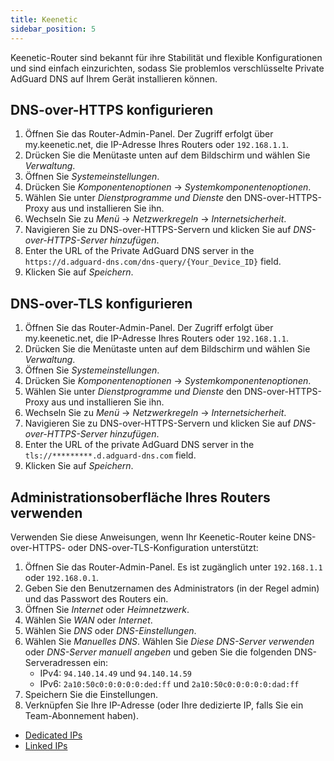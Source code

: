 ```yaml
---
title: Keenetic
sidebar_position: 5
---
```


Keenetic-Router sind bekannt für ihre Stabilität und flexible Konfigurationen und sind einfach einzurichten, sodass Sie problemlos verschlüsselte Private AdGuard DNS auf Ihrem Gerät installieren können.

## DNS-over-HTTPS konfigurieren

1. Öffnen Sie das Router-Admin-Panel. Der Zugriff erfolgt über my.keenetic.net, die IP-Adresse Ihres Routers oder `192.168.1.1`.
2. Drücken Sie die Menütaste unten auf dem Bildschirm und wählen Sie _Verwaltung_.
3. Öffnen Sie _Systemeinstellungen_.
4. Drücken Sie _Komponentenoptionen_ → _Systemkomponentenoptionen_.
5. Wählen Sie unter _Dienstprogramme und Dienste_ den DNS-over-HTTPS-Proxy aus und installieren Sie ihn.
6. Wechseln Sie zu _Menü_ → _Netzwerkregeln_ → _Internetsicherheit_.
7. Navigieren Sie zu DNS-over-HTTPS-Servern und klicken Sie auf _DNS-over-HTTPS-Server hinzufügen_.
8. Enter the URL of the Private AdGuard DNS server in the `https://d.adguard-dns.com/dns-query/{Your_Device_ID}` field.
9. Klicken Sie auf _Speichern_.

## DNS-over-TLS konfigurieren

1. Öffnen Sie das Router-Admin-Panel. Der Zugriff erfolgt über my.keenetic.net, die IP-Adresse Ihres Routers oder `192.168.1.1`.
2. Drücken Sie die Menütaste unten auf dem Bildschirm und wählen Sie _Verwaltung_.
3. Öffnen Sie _Systemeinstellungen_.
4. Drücken Sie _Komponentenoptionen_ → _Systemkomponentenoptionen_.
5. Wählen Sie unter _Dienstprogramme und Dienste_ den DNS-over-HTTPS-Proxy aus und installieren Sie ihn.
6. Wechseln Sie zu _Menü_ → _Netzwerkregeln_ → _Internetsicherheit_.
7. Navigieren Sie zu DNS-over-HTTPS-Servern und klicken Sie auf _DNS-over-HTTPS-Server hinzufügen_.
8. Enter the URL of the private AdGuard DNS server in the `tls://*********.d.adguard-dns.com` field.
9. Klicken Sie auf _Speichern_.

## Administrationsoberfläche Ihres Routers verwenden

Verwenden Sie diese Anweisungen, wenn Ihr Keenetic-Router keine DNS-over-HTTPS- oder DNS-over-TLS-Konfiguration unterstützt:

1. Öffnen Sie das Router-Admin-Panel. Es ist zugänglich unter `192.168.1.1` oder `192.168.0.1`.
2. Geben Sie den Benutzernamen des Administrators (in der Regel admin) und das Passwort des Routers ein.
3. Öffnen Sie _Internet_ oder _Heimnetzwerk_.
4. Wählen Sie _WAN_ oder _Internet_.
5. Wählen Sie _DNS_ oder _DNS-Einstellungen_.
6. Wählen Sie _Manuelles DNS_. Wählen Sie _Diese DNS-Server verwenden_ oder _DNS-Server manuell angeben_ und geben Sie die folgenden DNS-Serveradressen ein:
   - IPv4: `94.140.14.49` und `94.140.14.59`
   - IPv6: `2a10:50c0:0:0:0:0:ded:ff` und `2a10:50c0:0:0:0:0:dad:ff`
7. Speichern Sie die Einstellungen.
8. Verknüpfen Sie Ihre IP-Adresse (oder Ihre dedizierte IP, falls Sie ein Team-Abonnement haben).

- [Dedicated IPs](/private-dns/connect-devices/other-options/dedicated-ip.md)
- [Linked IPs](/private-dns/connect-devices/other-options/linked-ip.md)
